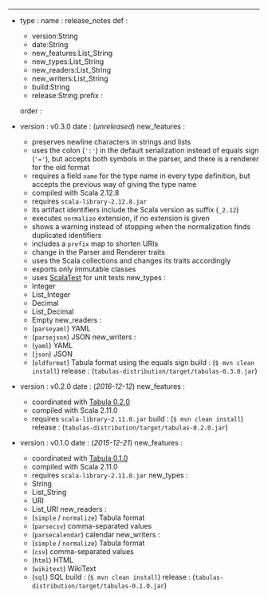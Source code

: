 ---

- type :
    name : release_notes
    def :
    - version:String
    - date:String
    - new_features:List_String
    - new_types:List_String
    - new_readers:List_String
    - new_writers:List_String
    - build:String
    - release:String
    prefix :

    order :



- version : v0.3.0
  date : (*unreleased*)
  new_features :
  - preserves newline characters in strings and lists
  - uses the colon (`':'`) in the default serialization instead of equals sign (`'='`), but accepts both symbols in the parser, and there is a renderer for the old format
  - requires a field `name` for the type name in every type definition, but accepts the previous way of giving the type name
  - compiled with Scala 2.12.8
  - requires `scala-library-2.12.8.jar`
  - its artifact identifiers include the Scala version as suffix (`_2.12`)
  - executes `normalize` extension, if no extension is given
  - shows a warning instead of stopping when the normalization finds duplicated identifiers
  - includes a `prefix` map to shorten URIs
  - change in the Parser and Renderer traits
  - uses the Scala collections and changes its traits accordingly
  - exports only immutable classes
  - uses [ScalaTest](http://www.scalatest.org) for unit tests
  new_types :
  - Integer
  - List_Integer
  - Decimal
  - List_Decimal
  - Empty
  new_readers :
  - (`parseyaml`) YAML
  - (`parsejson`) JSON
  new_writers :
  - (`yaml`) YAML
  - (`json`) JSON
  - (`oldformat`) Tabula format using the equals sign
  build : (`$ mvn clean install`)
  release : (`tabulas-distribution/target/tabulas-0.3.0.jar`)


- version : v0.2.0
  date : (*2016-12-12*)
  new_features :
  - coordinated with [Tabula 0.2.0](https://github.com/julianmendez/tabula)
  - compiled with Scala 2.11.0
  - requires `scala-library-2.11.0.jar`
  build : (`$ mvn clean install`)
  release : (`tabulas-distribution/target/tabulas-0.2.0.jar`)


- version : v0.1.0
  date : (*2015-12-21*)
  new_features :
  - coordinated with [Tabula 0.1.0](https://github.com/julianmendez/tabula)
  - compiled with Scala 2.11.0
  - requires `scala-library-2.11.0.jar`
  new_types :
  - String
  - List_String
  - URI
  - List_URI
  new_readers :
  - (`simple` / `normalize`) Tabula format
  - (`parsecsv`) comma-separated values
  - (`parsecalendar`) calendar
  new_writers :
  - (`simple` / `normalize`) Tabula format
  - (`csv`) comma-separated values
  - (`html`) HTML
  - (`wikitext`) WikiText
  - (`sql`) SQL
  build : (`$ mvn clean install`)
  release : (`tabulas-distribution/target/tabulas-0.1.0.jar`)




